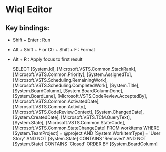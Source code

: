 # Wiql Editor


## Key bindings:

 * Shift + Enter : Run
 * Alt + Shift + F or Ctr + Shift + F : Format
 * Alt + R : Apply focus to first result



	SELECT
		[System.Id],
		[Microsoft.VSTS.Common.StackRank],
		[Microsoft.VSTS.Common.Priority],
		[System.AssignedTo],
		[Microsoft.VSTS.Scheduling.RemainingWork],
		[Microsoft.VSTS.Scheduling.CompletedWork],
		[System.Title],
		[System.BoardColumn],
		[System.BoardColumnDone],
		[System.BoardLane],
		[Microsoft.VSTS.CodeReview.AcceptedBy],
		[Microsoft.VSTS.Common.ActivatedDate],
		[Microsoft.VSTS.Common.Activity],
		[Microsoft.VSTS.CodeReview.Context],
		[System.ChangedDate],
		[System.CreatedDate],
		[Microsoft.VSTS.TCM.QueryText],
		[System.State],
		[Microsoft.VSTS.Common.StateCode],
		[Microsoft.VSTS.Common.StateChangeDate]
	FROM workitems
	WHERE
		[System.TeamProject] = @project
		AND [System.WorkItemType] = 'User Story'
		AND NOT [System.State] CONTAINS 'Removed'
		AND NOT [System.State] CONTAINS 'Closed'
	ORDER BY [System.BoardColumn]